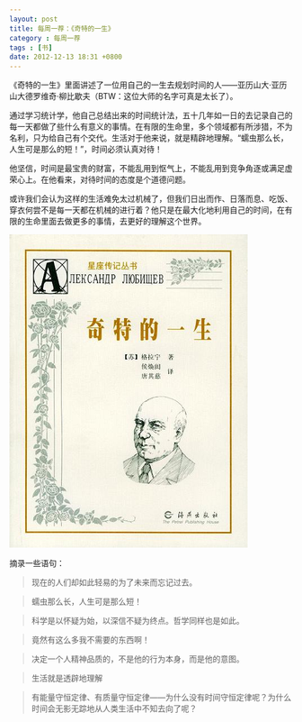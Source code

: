 ```yaml
---
layout: post
title: 每周一荐：《奇特的一生》
category : 每周一荐
tags : [书]
date: 2012-12-13 18:31 +0800
---
```


《奇特的一生》里面讲述了一位用自己的一生去规划时间的人——亚历山大·亚历山大德罗维奇·柳比歇夫（BTW：这位大师的名字可真是太长了）。

通过学习统计学，他自己总结出来的时间统计法，五十几年如一日的去记录自己的每一天都做了些什么有意义的事情。在有限的生命里，多个领域都有所涉猎，不为名利，只为给自己有个交代。生活对于他来说，就是精辟地理解。“蠕虫那么长，人生可是那么的短！”，时间必须认真对待！

他坚信，时间是最宝贵的财富，不能乱用到怄气上，不能乱用到竞争角逐或满足虚荣心上。在他看来，对待时间的态度是个道德问题。

或许我们会认为这样的生活难免太过机械了，但我们日出而作、日落而息、吃饭、穿衣何尝不是每一天都在机械的进行着？他只是在最大化地利用自己的时间，在有限的生命里面去做更多的事情，去更好的理解这个世界。

![奇特的一生](/assets/img/2012-12-13-1.jpg)


摘录一些语句：

> 现在的人们却如此轻易的为了未来而忘记过去。

> 蠕虫那么长，人生可是那么短！

> 科学是以怀疑为始，以深信不疑为终点。哲学同样也是如此。

> 竟然有这么多我不需要的东西啊！

> 决定一个人精神品质的，不是他的行为本身，而是他的意图。

> 生活就是透辟地理解

> 有能量守恒定律、有质量守恒定律——为什么没有时间守恒定律呢？为什么时间会无影无踪地从人类生活中不知去向了呢？

 